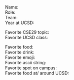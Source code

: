 Name:  
Role:  
Team:  
Year at UCSD:

Favorite CSE29 topic:  
Favorite UCSD class:

Favorite food:  
Favorite drink:  
Favorite emoji:  
Favorite ascii string:  
Favorite spot on campus:  
Favorite food at/ around UCSD:  

